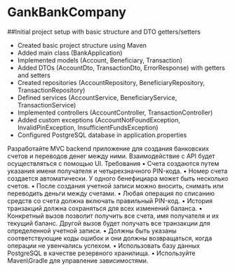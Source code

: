 # GankBankCompany

##Initial project setup with basic structure and DTO getters/setters

- Created basic project structure using Maven
- Added main class (BankApplication)
- Implemented models (Account, Beneficiary, Transaction)
- Added DTOs (AccountDto, TransactionDto, ErrorResponse) with getters and setters
- Created repositories (AccountRepository, BeneficiaryRepository, TransactionRepository)
- Defined services (AccountService, BeneficiaryService, TransactionService)
- Implemented controllers (AccountController, TransactionController)
- Added custom exceptions (AccountNotFoundException, InvalidPinException, InsufficientFundsException)
- Configured PostgreSQL database in application.properties

Разработайте MVC backend приложение для создания банковских счетов и переводов денег между ними.
Взаимодействие с API будет осуществляться с помощью UI.
Требования
• Счета создаются путем указания имени получателя и четырехзначного PIN-кода.
• Номер счета создается автоматически. У одного бенефициара может быть несколько счетов.
• После создания учетной записи можно вносить, снимать или переводить деньги между счетами.
• Любая операция по списанию средств со счета должна включать правильный PIN-код.
• История транзакций должна сохраняться для всех изменений баланса.
• Конкретный вызов позволит получить все счета, имя получателя и их текущий баланс. Другой вызов будет получать все транзакции для определенной учетной записи.
• Должны быть указаны соответствующие коды ошибок и они должны возвращаться, когда операции не увенчались успехом.
• Использовать базу данных PostgreSQL в качестве резервного хранилища.
• Используйте Maven\Gradle для управление зависимостями.